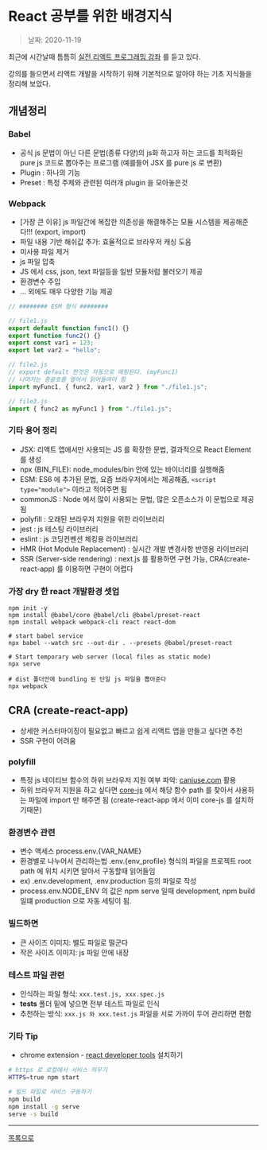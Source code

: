 # React 공부를 위한 배경지식

> 날짜: 2020-11-19

최근에 시간날때 틈틈히 [실전 리액트 프로그래밍 강좌](https://www.inflearn.com/course/%EC%8B%A4%EC%A0%84-%EB%A6%AC%EC%95%A1%ED%8A%B8-%ED%94%84%EB%A1%9C%EA%B7%B8%EB%9E%98%EB%B0%8D/dashboard) 를 듣고 있다.

강의를 들으면서 리액트 개발을 시작하기 위해 기본적으로 알아야 하는 기초 지식들을 정리해 보았다.

## 개념정리

### Babel

- 공식 js 문법이 아닌 다른 문법(종류 다양)의 js화 하고자 하는 코드를 최적화된 pure js 코드로 뽑아주는 프로그램 (예를들어 JSX 를 pure js 로 변환)
- Plugin : 하나의 기능
- Preset : 특정 주제와 관련된 여러개 plugin 을 모아놓은것

### Webpack

- [가장 큰 이유] js 파일간에 복잡한 의존성을 해결해주는 모듈 시스템을 제공해준다!!! (export, import)
- 파일 내용 기반 해쉬값 추가: 효율적으로 브라우저 캐싱 도움
- 미사용 파일 제거
- js 파일 압축
- JS 에서 css, json, text 파일등을 일반 모듈처럼 불러오기 제공
- 환경변수 주입
- ... 외에도 매우 다양한 기능 제공

```javascript
// ######## ESM 형식 ########

// file1.js
export default function func1() {}
export function func2() {}
export const var1 = 123;
export let var2 = "hello";

// file2.js
// export default 한것은 자동으로 매핑된다. (myFunc1)
// 나머지는 중괄호를 열어서 읽어들여야 함
import myFunc1, { func2, var1, var2 } from "./file1.js";

// file3.js
import { func2 as myFunc1 } from "./file1.js";
```

### 기타 용어 정리

- JSX: 리액트 앱에서만 사용되는 JS 를 확장한 문법, 결과적으로 React Element 를 생성
- npx {BIN_FILE}: node_modules/bin 안에 있는 바이너리를 실행해줌
- ESM: ES6 에 추가된 문법, 요즘 브라우저에서는 제공해줌, `<script type="module">` 이라고 적어주면 됨
- commonJS : Node 에서 많이 사용되는 문법, 많은 오픈소스가 이 문법으로 제공됨
- polyfill : 오래된 브라우저 지원을 위한 라이브러리
- jest : js 테스팅 라이브러리
- eslint : js 코딩컨벤션 체킹용 라이브러리
- HMR (Hot Module Replacement) : 실시간 개발 변경사항 반영용 라이브러리
- SSR (Server-side rendering) : next.js 를 활용하면 구현 가능, CRA(create-react-app) 를 이용하면 구현이 어렵다

### 가장 dry 한 react 개발환경 셋업

```shellscript
npm init -y
npm install @babel/core @babel/cli @babel/preset-react
npm install webpack webpack-cli react react-dom

# start babel service
npx babel --watch src --out-dir . --presets @babel/preset-react

# Start temporary web server (local files as static mode)
npx serve

# dist 폴더안에 bundling 된 단일 js 파일을 뽑아준다
npx webpack
```

## CRA (create-react-app)

- 상세한 커스터마이징이 필요없고 빠르고 쉽게 리액트 앱을 만들고 싶다면 추천
- SSR 구현이 어려움

### polyfill

- 특정 js 네이티브 함수의 하위 브라우저 지원 여부 파악: [caniuse.com](https://caniuse.com/) 활용
- 하위 브라우저 지원을 하고 싶다면 [core-js](https://github.com/zloirock/core-js) 에서 해당 함수 path 를 찾아서 사용하는 파일에 import 만 해주면 됨 (create-react-app 에서 이미 core-js 를 설치하기때문)

### 환경변수 관련

- 변수 액세스 process.env.{VAR_NAME}
- 환경별로 나누어서 관리하는법 .env.{env_profile} 형식의 파일을 프로젝트 root path 에 위치 시키면 알아서 구동할때 읽어들임
- ex) .env.development, .env.production 등의 파일로 작성
- process.env.NODE_ENV 의 값은 npm serve 일때 development, npm build 일떄 production 으로 자동 세팅이 됨.

### 빌드하면

- 큰 사이즈 이미지: 별도 파일로 떨군다
- 작은 사이즈 이미지: js 파일 안에 내장

### 테스트 파일 관련

- 인식하는 파일 형식: `xxx.test.js, xxx.spec.js`
- **tests** 폴더 밑에 넣으면 전부 테스트 파일로 인식
- 추천하는 방식: `xxx.js 와 xxx.test.js` 파일을 서로 가까이 두어 관리하면 편함

### 기타 Tip

- chrome extension - [react developer tools](https://chrome.google.com/webstore/detail/react-developer-tools/fmkadmapgofadopljbjfkapdkoienihi) 설치하기

```bash
# https 로 로컬에서 서비스 띄우기
HTTPS=true npm start

# 빌드 파일로 서비스 구동하기
npm build
npm install -g serve
serve -s build
```

---

[목록으로](https://github.com/Shiwoo-Park/blog/tree/master/kor)
